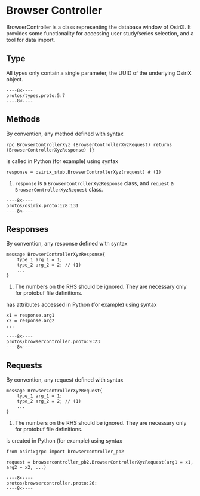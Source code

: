 # Browser Controller
BrowserController is a class representing the database window of OsiriX. It provides some functionality for accessing
user study/series selection, and a tool for data import.

## Type
All types only contain a single parameter, the UUID of the underlying OsiriX object.
``` { .c++ title="types.proto (lines 5-7)"}
----8<----
protos/types.proto:5:7
----8<----
```

## Methods
By convention, any method defined with syntax 
``` { .c++}
rpc BrowserControllerXyz (BrowserControllerXyzRequest) returns (BrowserControllerXyzResponse) {}
```
is called in Python (for example) using syntax
``` { .py}
response = osirix_stub.BrowserControllerXyz(request) # (1)
```

1. `response` is a  `BrowserControllerXyzResponse` class, and `request` a `BrowserControllerXyzRequest` class.

``` { .c++ title="osirix.proto (lines 128-131)"}
----8<----
protos/osirix.proto:128:131
----8<----
```

## Responses
By convention, any response defined with syntax
``` { .c++}
message BrowserControllerXyzResponse{
    type_1 arg_1 = 1;
    type_2 arg_2 = 2; // (1)
    ...
}
```

1. The numbers on the RHS should be ignored.  They are necessary only for protobuf file definitions.

has attributes accessed in Python (for example) using syntax
``` { .py}
x1 = response.arg1
x2 = response.arg2
...
```

``` { .c++ title="browsercontroller.proto (lines 9-23)"}
----8<----
protos/browsercontroller.proto:9:23
----8<----
```

## Requests
By convention, any request defined with syntax
``` { .c++}
message BrowserControllerXyzRequest{
    type_1 arg_1 = 1;
    type_2 arg_2 = 2; // (1)
    ...
}
```

1. The numbers on the RHS should be ignored.  They are necessary only for protobuf file definitions.

is created in Python (for example) using syntax
``` { .py}
from osirixgrpc import browsercontroller_pb2

request = browsercontroller_pb2.BrowserControllerXyzRequest(arg1 = x1, arg2 = x2, ...)
```

``` { .c++ title="browsercontroller.proto (lines 26-)"}
----8<----
protos/browsercontroller.proto:26:
----8<----
```
